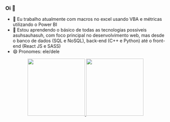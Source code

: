 ### Oi 👋

- 🔭 Eu trabalho atualmente com macros no excel usando VBA e métricas utilizando o Power BI
- 🌱 Estou aprendendo o básico de todas as tecnologias possiveis asuhsauhasuh, com foco principal no desenvolvimento web, mas desde o banco de dados (SQL e NoSQL), back-end (C++ e Python) até o front-end (React JS e SASS)
- 😄 Pronomes: ele/dele
<div align="center">
  <a href="https://github.com/matheus715">
  <img height="180em" src="https://github-readme-stats.vercel.app/api?username=matheus715&show_icons=true&theme=dracula&include_all_commits=true&count_private=true"/>
  <img height="180em" src="https://github-readme-stats.vercel.app/api/top-langs/?username=matheus715&layout=compact&langs_count=7&theme=dracula"/>
</div>

